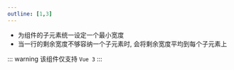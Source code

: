 ```yaml
---
outline: [1,3]
---
```


- 为组件的子元素统一设定一个最小宽度
- 当一行的剩余宽度不够容纳一个子元素时, 会将剩余宽度平均到每个子元素上

::: warning
该组件仅支持 `Vue 3`
:::
